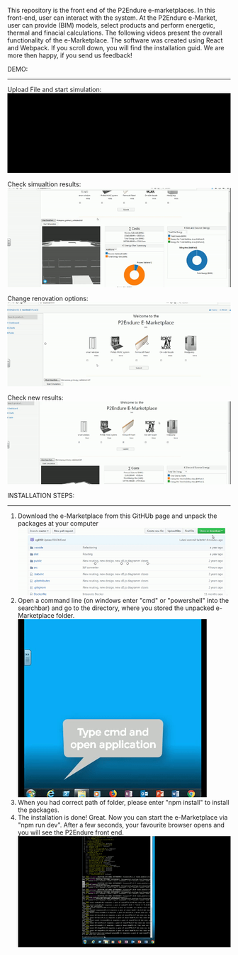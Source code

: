 This repository is the front end of the P2Endure e-marketplaces. In this front-end, user can interact with the system. At the P2Endure e-Market, user can provide (BIM) models, select products and perform energetic, thermal and finacial calculations. The following videos present the overall functionality of the e-Marketplace. The software was created using React and Webpack.
If you scroll down, you will find the installation guid.
We are more then happy, if you send us feedback!

DEMO:
___

Upload File and start simulation:
![](part_1.gif)

Check simualtion results:
![](part_2.gif)

Change renovation options:
![](part_3.1.gif)

Check new results:
![](part_4.1.gif)

INSTALLATION STEPS:
___
1) Download the e-Marketplace from this GitHUb page and unpack the packages at your computer
![](install_1.gif)
2) Open a command line (on windows enter "cmd" or "powershell" into the searchbar) and go to the directory, where you stored the unpacked e-Marketplace folder.
![](install_2.gif)
3) When you had correct path of folder, please enter "npm install" to install the packages.
4) The installation is done! Great. Now you can start the e-Marketplace via "npm run dev". 
After a few seconds, your favourite browser opens and you will see the P2Endure front end.
![](install_3.gif)
